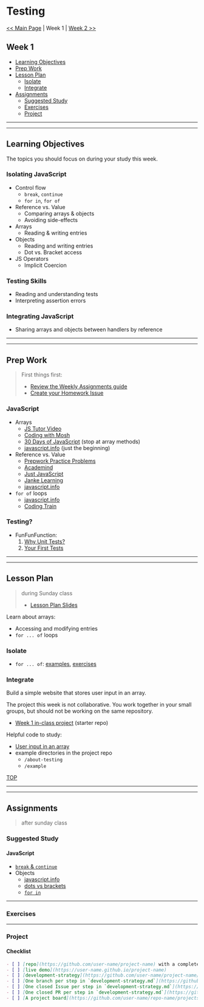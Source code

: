 # Testing

[<< Main Page](../README.md) | Week 1 | [Week 2 >>](../week-2/README.md)

## Week 1

- [Learning Objectives](#learning-objectives)
- [Prep Work](#prep-work)
- [Lesson Plan](#lesson-plan)
  - [Isolate](#isolate)
  - [Integrate](#integrate)
- [Assignments](#assignments)
  - [Suggested Study](#suggested-study)
  - [Exercises](#exercises)
  - [Project](#project)

---
---

## Learning Objectives

The topics you should focus on during your study this week.

### Isolating JavaScript

- Control flow
  - `break`, `continue`
  - `for in`, `for of`
- Reference vs. Value
  - Comparing arrays & objects
  - Avoiding side-effects
- Arrays
  - Reading & writing entries
- Objects
  - Reading and writing entries
  - Dot vs. Bracket access
- JS Operators
  - Implicit Coercion

### Testing Skills

- Reading and understanding tests
- Interpreting assertion errors

### Integrating JavaScript

- Sharing arrays and objects between handlers by reference

---
---

## Prep Work

> First things first:
> - [Review the Weekly Assignments guide](https://home.hackyourfuture.be/students/weekly-assignments)
> - [Create your Homework Issue](https://home.hackyourfuture.be/students/homework-submission#homework-issues)

### JavaScript

- Arrays
  - [JS Tutor Video](https://www.youtube.com/watch?v=W1NTK09o-vM)
  - [Coding with Mosh](https://www.youtube.com/watch?v=oigfaZ5ApsM)
  - [30 Days of JavaScript](https://github.com/Asabeneh/30DaysOfJavaScript/blob/master/05_Day/05_day_arrays.md) (stop at array methods)
  - [javascript.info](https://javascript.info/array) (just the beginning)
- Reference vs. Value
  - [Prepwork Practice Problems](https://hackyourfuture.be/testing/week-1/prep)
  - [Academind](https://www.youtube.com/watch?v=9ooYYRLdg_g)
  - [Just JavaScript](https://github.com/HackYourFutureBelgium/just-javascript/tree/master/06-Equality-of-Values)
  - [Janke Learning](https://github.com/janke-learning/reference-vs-value)
  - [javascript.info](https://javascript.info/object-copy#comparison-by-reference)
- `for of` loops
  - [javascript.info](https://javascript.info/array#loops)
  - [Coding Train](https://www.youtube.com/watch?v=Y8sMnRQYr3c)

### Testing?

- FunFunFunction:
  1. [Why Unit Tests?](https://www.youtube.com/watch?v=Eu35xM76kKY)
  1. [Your First Tests](https://www.youtube.com/watch?v=XsFQEUP1MxI)

---
---

## Lesson Plan

> during Sunday class
> - [Lesson Plan Slides](https://hackyourfuture.be/testing/week-1)

Learn about arrays:

- Accessing and modifying entries
- `for ... of` loops

### Isolate

<!-- - Arrays: [examples](../isolate/arrays/examples), [exercises](../isolate/arrays/exercises) -->
- `for ... of`: [examples](../isolate/for-fo/examples), [exercises](../isolate/for-of/exercises)

### Integrate

Build a simple website that stores user input in an array.

The project this week is not collaborative.  You work together in your small groups, but should not be working on the same repository.

- [Week 1 in-class project](https://github.com/HackYourFutureBelgium/testing-integrate-week-2) (starter repo)

Helpful code to study:

- [User input in an array](../integrate/user-input-in-an-array.html)
- example directories in the project repo
  - `/about-testing`
  - `/example`

[TOP](#debugging)

---
---

## Assignments

> after sunday class

### Suggested Study

#### JavaScript

- [`break` & `continue`](https://javascript.info/while-for)
- Objects
  - [javascript.info](https://javascript.info/object)
  - [dots vs brackets](https://github.com/janke-learning/dots-vs-brackets)
  - [`for in`](https://javascript.info/object#the-for-in-loop)


---

### Exercises

---

### Project

#### Checklist

```md
- [ ] [repo](https://github.com/user-name/project-name) with a complete README
- [ ] [live demo](https://user-name.github.io/project-name)
- [ ] [development-strategy](https://github.com/user-name/project-name/tree/master/development-strategy.md)
- [ ] [One branch per step in `development-strategy.md`](https://github.com/user-name/repo-name/network)
- [ ] [One closed Issue per step in `development-strategy.md`](https://github.com/user-name/repo-name/issues?q=is%3Aissue+is%3Aclosed)
- [ ] [One closed PR per step in `development-strategy.md`](https://github.com/user-name/repo-name/pulls?q=is%3Apr+is%3Aclosed)
- [ ] [A project board](https://github.com/user-name/repo-name/projects/X) with all issues moved to "Done"
```

####
